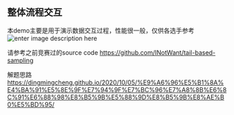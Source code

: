 ## 整体流程交互
本demo主要是用于演示数据交互过程，性能很一般，仅供各选手参考
![enter image description here](https://tianchi-public.oss-cn-hangzhou.aliyuncs.com/public/files/forum/158937741003137571589377409737.png)

请参考之前竞赛过的source code
https://github.com/INotWant/tail-based-sampling

解题思路
https://dingmingcheng.github.io/2020/10/05/%E9%A6%96%E5%B1%8A%E4%BA%91%E5%8E%9F%E7%94%9F%E7%BC%96%E7%A8%8B%E6%8C%91%E6%88%98%E8%B5%9B%E5%88%9D%E8%B5%9B%E8%AE%B0%E5%BD%95/